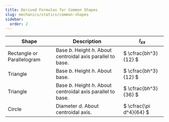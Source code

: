 ```yaml
---
title: Derived Formulas for Common Shapes
slug: mechanics/statics/common-shapes
sidebar:
  order: 2
---
```


| Shape                      | Description                                                   | $I_{xx}$                |
| -------------------------- | ------------------------------------------------------------- | ----------------------- |
| Rectangle or Parallelogram | Base $b$. Height $h$. About centroidal axis parallel to base. | $ \cfrac{bh^3}{12} $    |
| Triangle                   | Base $b$. Height $h$. About base.                             | $ \cfrac{bh^3}{12} $    |
| Triangle                   | Base $b$. Height $h$. About centroidal axis parallel to base. | $ \cfrac{bh^3}{36} $    |
| Circle                     | Diameter $d$. About centroidal axis.                          | $ \cfrac{\pi d^4}{64} $ |
